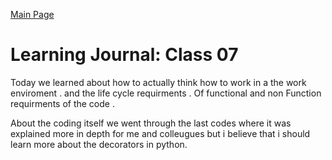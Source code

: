 [Main Page](../README.md)

# Learning Journal: Class 07

Today we learned about how to actually think how to work in a the work enviroment . and the life cycle requirments .
Of functional and non Function requirments of the code .

About the coding itself we went through the last codes where it was explained more in depth for me and colleugues but i believe that i should learn more about the decorators in python. 
